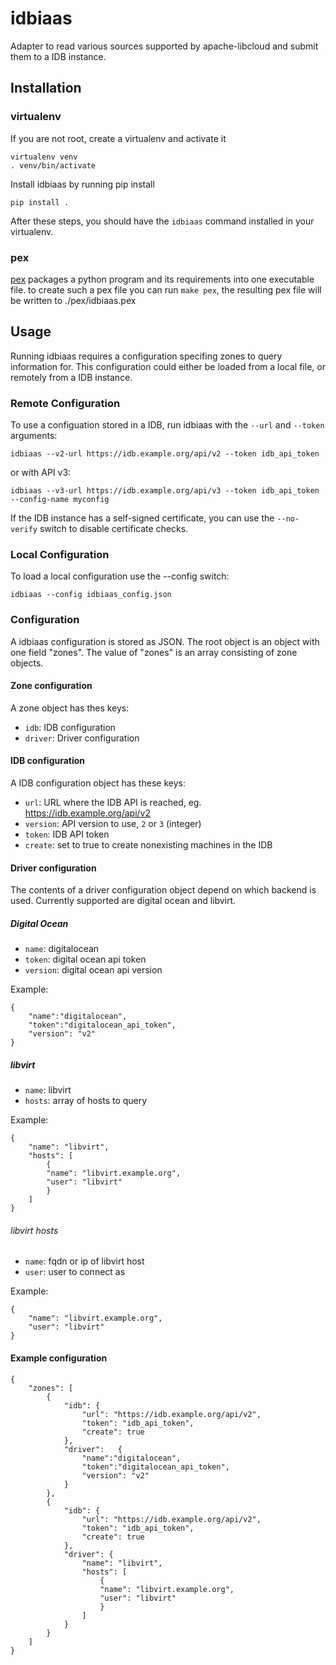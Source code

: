 # idbiaas

Adapter to read various sources supported by apache-libcloud and submit them to a IDB instance.

## Installation

### virtualenv

If you are not root, create a virtualenv and activate it

	virtualenv venv
	. venv/bin/activate

Install idbiaas by running pip install

	pip install .

After these steps, you should have the `idbiaas` command installed in your virtualenv.

### pex

[pex](https://pex.readthedocs.io/en/stable/) packages a python program and its requirements into one executable file.
to create such a pex file you can run `make pex`, the resulting pex file will be written to ./pex/idbiaas.pex

## Usage

Running idbiaas requires a configuration specifing zones to query information for. This configuration
could either be loaded from a local file, or remotely from a IDB instance.

### Remote Configuration 

To use a configuation stored in a IDB, run idbiaas with the `--url` and `--token` arguments:

	idbiaas --v2-url https://idb.example.org/api/v2 --token idb_api_token

or with API v3:

	idbiaas --v3-url https://idb.example.org/api/v3 --token idb_api_token --config-name myconfig

If the IDB instance has a self-signed certificate, you can use the `--no-verify` switch to disable
certificate checks.

### Local Configuration

To load a local configuration use the --config switch:

	idbiaas --config idbiaas_config.json

### Configuration

A idbiaas configuration is stored as JSON. The root object is an object with one field "zones".
The value of "zones" is an array consisting of zone objects.

#### Zone configuration

A zone object has thes keys:

- `idb`: IDB configuration
- `driver`: Driver configuration

#### IDB configuration

A IDB configuration object has these keys:

- `url`: URL where the IDB API is reached, eg. https://idb.example.org/api/v2
- `version`: API version to use, `2` or `3` (integer)
- `token`: IDB API token
- `create`: set to true to create nonexisting machines in the IDB

#### Driver configuration

The contents of a driver configuration object depend on which backend is used.
Currently supported are digital ocean and libvirt.

##### Digital Ocean

- `name`: digitalocean
- `token`: digital ocean api token
- `version`: digital ocean api version

Example:

	{
		"name":"digitalocean",
		"token":"digitalocean_api_token",
		"version": "v2"
	}

##### libvirt

- `name`: libvirt
- `hosts`: array of hosts to query

Example:

	{
		"name": "libvirt",
		"hosts": [
			{
			"name": "libvirt.example.org",
			"user": "libvirt"
			}
		]
	}

###### libvirt hosts

- `name`: fqdn or ip of libvirt host
- `user`: user to connect as

Example:

	{
		"name": "libvirt.example.org",
		"user": "libvirt"
	}

#### Example configuration

	{
		"zones": [
			{
				"idb": {
					"url": "https://idb.example.org/api/v2",
					"token": "idb_api_token",
					"create": true
				},
				"driver": 	{
					"name":"digitalocean",
					"token":"digitalocean_api_token",
					"version": "v2"
				}
			},
			{
				"idb": {
					"url": "https://idb.example.org/api/v2",
					"token": "idb_api_token",
					"create": true
				},
				"driver": {
					"name": "libvirt",
					"hosts": [
						{
						"name": "libvirt.example.org",
						"user": "libvirt"
						}
					]
				}
			}
		]
	}
